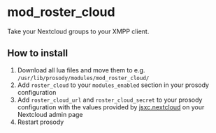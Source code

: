 # mod_roster_cloud
Take your Nextcloud groups to your XMPP client.

## How to install
1. Download all lua files and move them to e.g. `/usr/lib/prosody/modules/mod_roster_cloud/`
2. Add `roster_cloud` to your `modules_enabled` section in your prosody configuration
3. Add `roster_cloud_url` and `roster_cloud_secret` to your prosody configuration with the values provided by [jsxc.nextcloud](https://github.com/nextcloud/jsxc.nextcloud) on your Nextcloud admin page
4. Restart prosody
